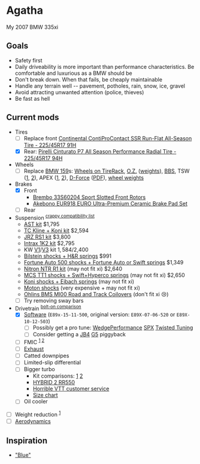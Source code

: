 # Agatha
My 2007 BMW 335xi

## Goals
* Safety first
* Daily driveability is more important than performance characteristics. Be comfortable and luxurious as a BMW should be
* Don't break down. When that fails, be cheaply maintainable
* Handle any terrain well -- pavement, potholes, rain, snow, ice, gravel
* Avoid attracting unwanted attention (police, thieves)
* Be fast as hell

## Current mods
* Tires
  * [ ] Replace front [Continental ContiProContact SSR Run-Flat All-Season Tire - 225/45R17 91H](http://www.amazon.com/Continental-ContiProContact-Run-Flat-All-Season-Tire/dp/B004QGZN6U)
  * [x] Rear: [Pirelli Cinturato P7 All Season Performance Radial Tire - 225/45R17 94H](http://www.amazon.com/Pirelli-Cinturato-Season-Performance-Radial/dp/B00CJSQU5K)
* Wheels
  * [ ] Replace [BMW 159](http://www.bmwstylewheels.com/bmw/159)s: [Wheels on TireRack](http://www.tirerack.com/wheels/results.jsp?sort=Weight&autoMake=BMW&autoModel=335xi+Sedan+Base+Model&autoYear=2007&autoModClar=With+OE+Metal+Valve+Stems), [O.Z.](http://configurator.ozracing.com/GB/configurator/BMW/3/335xi%20xDrive/390X/-/-/81321196/) ([weights](http://measurespeed.com/oz-rims-wheel-weight.php)), [BBS](http://konfigurator.bbs.com/article/rims/car_selection/rim_selection/resetFilter/true/PKWIDCode/P00001530001476), TSW ([1](http://www.tsw.com/alloy-wheels-configurator/#!year=2007&make=BMW&model=328%20E90&size=17%20Inch%20Wheels&go=1&body=1&tab=wheels&page=1&color=19479&showallwheels=1&wheel=229&wheelimage=519), [2](http://fitment.tsw.com/alloy-wheels-fitment-guide-results.php?year=2007&make=BMW&model=328+E90)), APEX ([1](http://www.apexraceparts.com/apex-products/e90-e92/#.VjyzZK6rTmE), [2](http://www.apexraceparts.com/apex-products/ARC-8-Wheels/)), [D-Force](http://www.bavauto.com/se1.asp?dept_id=413) ([PDF](https://philstireservice.com/wp-content/uploads/2012/01/D-Force-Wheels.pdf)), [wheel weights](http://www.andysautosport.com/learning_center/buyers_guides/wheel_weights/)
* Brakes
  * [x] Front
    * [Brembo 33S60204 Sport Slotted Front Rotors](http://www.amazon.com/Brembo-33S60204-Slotted-3-Series-2007-2008/dp/B00BZ0T3RU)
    * [Akebono EUR918 EURO Ultra-Premium Ceramic Brake Pad Set](http://www.amazon.com/Akebono-EUR918-Ultra-Premium-Ceramic-Brake/dp/B0019HYQO4)
  * [ ] Rear
* Suspension <sup>[crappy compatibility list](http://www.e90post.com/forums/showthread.php?t=251639)</sup>
  * [AST kit](http://www.ast-suspension.com/shop/shockabsorbers/4100/ast-1-way-4100-bmw-3-series-e90-e91-e93-detail) $1,795
  * [TC Kline + Koni kit](http://www.tcklineracing.com/webdocs/Items/Details690.cfm) $2,594
  * [JRZ RS1 kit](https://store.vacmotorsports.com/jrz-rs-sport-bmw-3-series-e90e91e92e93-p3149.aspx) $3,800
  * [Intrax 1K2 kit](http://en.intraxracing.nl/merken/bmw/e90,-e92,-e93-other-than-m3/bmw5675-1k2/) $2,795
  * KW [V1](http://www.tirerack.com/suspension/suspension.jsp?make=KW&model=Variant+1+Coil-Over&group=Variant+1+Coil-Over&partNum=KW10220048&autoMake=BMW&autoModel=335xi+Sedan+Base+Model&autoYear=2007&autoModClar=With+OE+Metal+Valve+Stems)/[V3](http://www.tirerack.com/suspension/suspension.jsp?make=KW&model=Variant+3+Coil-Over&group=Variant+3+Coil-Over&partNum=KW35220048&autoMake=BMW&autoModel=335xi+Sedan+Base+Model&autoYear=2007&autoModClar=With+OE+Metal+Valve+Stems) kit $1,584/$2,400
  * [Bilstein shocks + H&R springs](http://www.turnermotorsport.com/p-5394-e90-325xi328xi330xi335xi-sedan-hrbilstein-sport-suspension-package.aspx) $991
  * [Fortune Auto 500 shocks + Fortune Auto or Swift springs](https://www.vividracing.com/catalog/fortune-auto-series-coilovers-335xi-0708-p-150942707.html) $1,349
  * [Nitron NTR R1 kit](https://store.vacmotorsports.com/nitron---ntr-r1-coilover-systems-e9x--e8x-non-m-p2848.aspx) (may not fit xi) $2,640
  * [MCS TT1 shocks + Swift+Hyperco springs](http://www.vorshlag.com/product_info.php?cPath=0_332&products_id=707&osCsid=ad2b3910563b892ad919e38d29acaf4d) (may not fit xi) $2,650
  * [Koni shocks + Eibach springs](http://www.ground-control-store.com/products/category.php/CA=268) (may not fit xi)
  * [Moton shocks](http://motonsuspensiononline.com/index.php?main_page=product_info&cPath=15_2&products_id=7) (very expensive + may not fit xi)
  * [Ohlins BMS MI00 Road and Track Coilovers](http://www.amazon.com/Ohlins-MI00-Road-Track-Coilovers/dp/B004AC55VI) (don't fit xi :cry:)
  * [ ] Try removing sway bars
* Drivetrain <sup>[bolt-on comparison](http://blog.modbargains.com/5-ways-to-full-bolt-ons-for-bmw-n54/)</sup>
  * [x] [Software](bins/Agatha.bin) (`E89x-15-11-500`, original version: `E89X-07-06-520` or `E89X-10-12-503`)
    * [ ] Possibly get a pro tune: [WedgePerformance](http://www.wedgeperformance.com/) [SPX](http://www.e90post.com/forums/member.php?u=231532) [Twisted Tuning](https://www.facebook.com/twistedtuned)
    * [ ] Consider getting a [JB4](http://www.burgertuning.com/jb4_pnp_BMW_performance_tuner.html) [G5](http://www.burgertuning.com/N54_JB4_upgrades.html) piggyback
  * [ ] FMIC <sup>[1](http://mosselmanturbo.com/uploads/media/intercooler_test_Mosselman.pdf) [2](http://www.bimmerboost.com/showthread.php?19518-FMIC-Comparison-Thread)</sup>
  * [ ] [Exhaust](https://www.youtube.com/watch?v=bjN-akYIGg0)
  * [ ] Catted downpipes
  * [ ] Limited-slip differential
  * [ ] Bigger turbo
    * Kit comparisons: [1](http://i.imgur.com/FekoyGw.png) [2](http://i.imgur.com/g5hF6Ok.png)
    * [HYBRID 2 RR550](http://www.hexonautowerks.com/products_detail_31.htm)
    * [Horrible VTT customer service](http://www.n54tech.com/forums/showthread.php?t=31229&page=2)
    * [Size chart](http://i.imgur.com/q20vMGg.png)
  * [ ] Oil cooler
* [ ] Weight reduction <sup>[1](http://www.m3post.com/forums/showthread.php?t=135122)</sup>
* [ ] [Aerodynamics](http://www.shopbmwusa.com/PERFORMANCE/BMW-M-PERFORMANCE/AERODYNAMIC-COMPONENTS/?Year=2007&Series=3%20Series)

## Inspiration
* ["Blue"](http://volvospeed.com/vs_forum/topic/148756-e90-update-roll-bar-content/)
